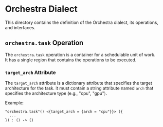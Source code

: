 # Orchestra Dialect

This directory contains the definition of the Orchestra dialect, its operations, and interfaces.

## `orchestra.task` Operation

The `orchestra.task` operation is a container for a schedulable unit of work. It has a single region that contains the operations to be executed.

### `target_arch` Attribute

The `target_arch` attribute is a dictionary attribute that specifies the target architecture for the task. It must contain a string attribute named `arch` that specifies the architecture type (e.g., "cpu", "gpu").

Example:
```mlir
"orchestra.task"() <{target_arch = {arch = "cpu"}}> ({
  ...
}) : () -> ()
```

